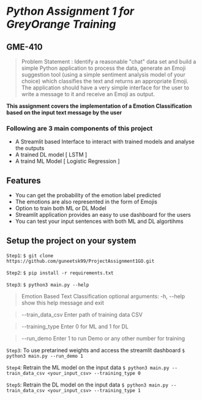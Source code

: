 # _Python Assignment 1 for GreyOrange Training_
## GME-410
> Problem Statement : Identify a reasonable "chat" data set and build a simple Python application to process the data, generate an Emoji suggestion tool (using a simple sentiment analysis model of your choice) which classifies the text and returns an appropriate Emoji.  The application should have a very simple interface for the user to write a message to it and receive an Emoji as output. 


**This assignment covers the implementation of a Emotion Classification based on the input text message by the user**



### Following are 3 main components of this project
- A Streamlit based Interface to interact with trained models and analyse the outputs
- A trained DL model [ LSTM ] 
- A traind ML Model [ Logistic Regression ]

## Features

- You can get the probability of the emotion label predicted
- The emotions are also represented in the form of Emojis
- Option to train both ML or DL Model
- Streamlit application provides an easy to use dashboard for the users
- You can test your input sentences with both ML and DL algortihms

## Setup the project on your system
`Step1`:  ```$ git clone https://github.com/guneetsk99/ProjectAssignment1GO.git```

`Step2`:  ```$ pip install -r requirements.txt```

`Step3`: `$ python3 main.py --help `
>Emotion Based Text Classification
>optional arguments:
>  -h, --help            show this help message and exit
  
 > --train_data_csv 
                        Enter path of training data CSV
                        
 > --training_type 
                        Enter 0 for ML and 1 for DL
                        
  >--run_demo   Enter 1 to run Demo or any other number for training
  
  
`Step3`: To use pretarined weights and access the streamlit dashboard
`$ python3 main.py --run_demo 1`

`Step4`: Retrain the ML model on the input data
`$ python3 main.py --train_data_csv <your_input_csv> --training_type 0`

`Step5`: Retrain the DL model on the input data
`$ python3 main.py --train_data_csv <your_input_csv> --training_type 1`

